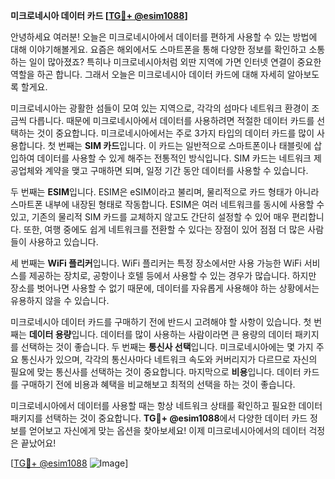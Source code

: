 **미크로네시아 데이터 카드 [[TG💪+ @esim1088](https://t.me/s/esim1088)]**

안녕하세요 여러분! 오늘은 미크로네시아에서 데이터를 편하게 사용할 수 있는 방법에 대해 이야기해볼게요. 요즘은 해외에서도 스마트폰을 통해 다양한 정보를 확인하고 소통하는 일이 많아졌죠? 특히나 미크로네시아처럼 외딴 지역에 가면 인터넷 연결이 중요한 역할을 하곤 합니다. 그래서 오늘은 미크로네시아 데이터 카드에 대해 자세히 알아보도록 할게요.

미크로네시아는 광활한 섬들이 모여 있는 지역으로, 각각의 섬마다 네트워크 환경이 조금씩 다릅니다. 때문에 미크로네시아에서 데이터를 사용하려면 적절한 데이터 카드를 선택하는 것이 중요합니다. 미크로네시아에서는 주로 3가지 타입의 데이터 카드를 많이 사용합니다. 첫 번째는 **SIM 카드**입니다. 이 카드는 일반적으로 스마트폰이나 태블릿에 삽입하여 데이터를 사용할 수 있게 해주는 전통적인 방식입니다. SIM 카드는 네트워크 제공업체와 계약을 맺고 구매하면 되며, 일정 기간 동안 데이터를 사용할 수 있습니다.

두 번째는 **ESIM**입니다. ESIM은 eSIM이라고 불리며, 물리적으로 카드 형태가 아니라 스마트폰 내부에 내장된 형태로 작동합니다. ESIM은 여러 네트워크를 동시에 사용할 수 있고, 기존의 물리적 SIM 카드를 교체하지 않고도 간단히 설정할 수 있어 매우 편리합니다. 또한, 여행 중에도 쉽게 네트워크를 전환할 수 있다는 장점이 있어 점점 더 많은 사람들이 사용하고 있습니다.

세 번째는 **WiFi 플리커**입니다. WiFi 플리커는 특정 장소에서만 사용 가능한 WiFi 서비스를 제공하는 장치로, 공항이나 호텔 등에서 사용할 수 있는 경우가 많습니다. 하지만 장소를 벗어나면 사용할 수 없기 때문에, 데이터를 자유롭게 사용해야 하는 상황에서는 유용하지 않을 수 있습니다.

미크로네시아 데이터 카드를 구매하기 전에 반드시 고려해야 할 사항이 있습니다. 첫 번째는 **데이터 용량**입니다. 데이터를 많이 사용하는 사람이라면 큰 용량의 데이터 패키지를 선택하는 것이 좋습니다. 두 번째는 **통신사 선택**입니다. 미크로네시아에는 몇 가지 주요 통신사가 있으며, 각각의 통신사마다 네트워크 속도와 커버리지가 다르므로 자신의 필요에 맞는 통신사를 선택하는 것이 중요합니다. 마지막으로 **비용**입니다. 데이터 카드를 구매하기 전에 비용과 혜택을 비교해보고 최적의 선택을 하는 것이 좋습니다.

미크로네시아에서 데이터를 사용할 때는 항상 네트워크 상태를 확인하고 필요한 데이터 패키지를 선택하는 것이 중요합니다. **TG💪+ @esim1088**에서 다양한 데이터 카드 정보를 얻어보고 자신에게 맞는 옵션을 찾아보세요! 이제 미크로네시아에서의 데이터 걱정은 끝났어요!

[[TG💪+ @esim1088](https://t.me/s/esim1088) ![Image](https://i.postimg.cc/Y0z9fWf4/image.png)]